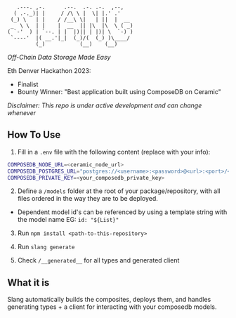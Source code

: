 ```
   .---. ,-.      .--.  .-. .-.  ,--,
  ( .-._)| |     / /\ \ |  \| |.' .'
 (_) \   | |    / /__\ \|   | ||  |  __
 _  \ \  | |    |  __  || |\  |\  \ ( _)
( `-'  ) | `--. | |  |)|| | |)| \  `-) )
 `----'  |( __.'|_|  (_)/(  (_) )\____/
         (_)           (__)    (__)
```

_Off-Chain Data Storage Made Easy_

Eth Denver Hackathon 2023: <br>
* Finalist <br>
* Bounty Winner: "Best application built using ComposeDB on Ceramic"

*Disclaimer: This repo is under active development and can change whenever*

## How To Use

1. Fill in a `.env` file with the following content (replace with your info):

```sh
COMPOSEDB_NODE_URL=<ceramic_node_url>
COMPOSEDB_POSTGRES_URL="postgres://<username>:<password>@<url>:<port>/<db>"
COMPOSEDB_PRIVATE_KEY=<your_composedb_private_key>
```

2. Define a `/models` folder at the root of your package/repository, with all files ordered in the way they are to be deployed.

-  Dependent model id's can be referenced by using a template string with the model name EG: `id: "${List}"`

3. Run `npm install <path-to-this-repository>`

4. Run `slang generate`

5. Check `/__generated__` for all types and generated client

## What it is

Slang automatically builds the composites, deploys them, and handles generating types + a client for interacting with your composedb models.

